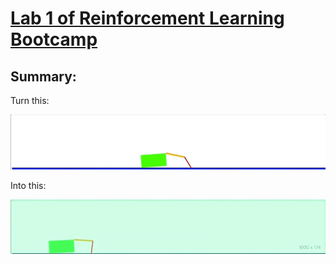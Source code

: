 # [Lab 1 of Reinforcement Learning Bootcamp](https://drive.google.com/file/d/0B1BwaUH2mk-EdXI5dzlLbWl5R0E/view)

## Summary:

Turn this:

![Alt Text](results/before_training.gif)

Into this:

![Alt Text](results/after_training.gif)